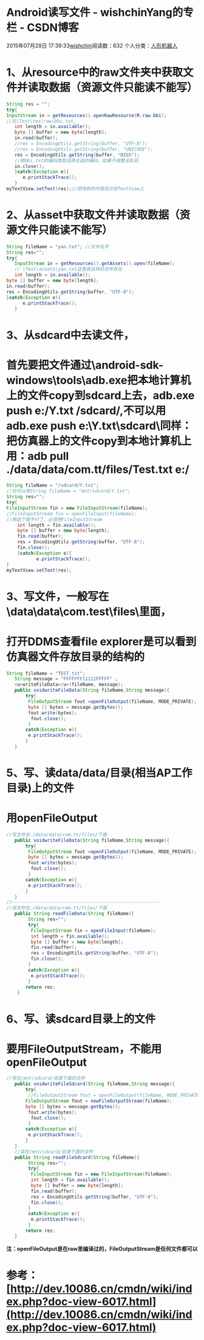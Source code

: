 # Android读写文件 - wishchinYang的专栏 - CSDN博客
2015年07月28日 17:39:33[wishchin](https://me.csdn.net/wishchin)阅读数：632
个人分类：[人形机器人](https://blog.csdn.net/wishchin/article/category/5597059)
# 1、从resource中的raw文件夹中获取文件并读取数据（资源文件只能读不能写）
```java
String res = ""; 
try{ 
InputStream in = getResources().openRawResource(R.raw.bbi); 
//在\Test\res\raw\bbi.txt,
   int length = in.available();       
   byte [] buffer = new byte[length];        
   in.read(buffer);         
   //res = EncodingUtils.getString(buffer, "UTF-8");
   //res = EncodingUtils.getString(buffer, "UNICODE"); 
   res = EncodingUtils.getString(buffer, "BIG5"); 
   //依bbi.txt的编码类型选择合适的编码，如果不调整会乱码
   in.close();            
   }catch(Exception e){ 
      e.printStackTrace();         
   } 
myTextView.setText(res);//把得到的内容显示在TextView上
```
# 2、从asset中获取文件并读取数据（资源文件只能读不能写）
```java
String fileName = "yan.txt"; //文件名字
String res=""; 
try{ 
   InputStream in = getResources().getAssets().open(fileName);
   // \Test\assets\yan.txt这里有这样的文件存在
   int length = in.available();         
byte [] buffer = new byte[length];        
in.read(buffer);            
res = EncodingUtils.getString(buffer, "UTF-8");     
}catch(Exception e){ 
      e.printStackTrace();         
   }
```
# 3、从sdcard中去读文件，
# 首先要把文件通过\android-sdk-windows\tools\adb.exe把本地计算机上的文件copy到sdcard上去，adb.exe push e:/Y.txt /sdcard/,不可以用adb.exe push e:\Y.txt\sdcard\同样：把仿真器上的文件copy到本地计算机上用：adb pull ./data/data/com.tt/files/Test.txt e:/
```java
String fileName = "/sdcard/Y.txt";
//也可以用String fileName = "mnt/sdcard/Y.txt";
String res="";     
try{ 
FileInputStream fin = new FileInputStream(fileName);
//FileInputStream fin = openFileInput(fileName);  
//用这个就不行了，必须用FileInputStream
    int length = fin.available(); 
    byte [] buffer = new byte[length]; 
    fin.read(buffer);     
    res = EncodingUtils.getString(buffer, "UTF-8"); 
    fin.close();     
    }catch(Exception e){ 
           e.printStackTrace(); 
} 
myTextView.setText(res);
```
# 3、写文件，一般写在\data\data\com.test\files\里面，
# 打开DDMS查看file explorer是可以看到仿真器文件存放目录的结构的
```java
String fileName = "TEST.txt";
   String message = "FFFFFFF11111FFFFF" ;
   <u>writeFileData</u>(fileName, message);
   public voidwriteFileData(String fileName,String message){ 
       try{ 
        FileOutputStream fout =openFileOutput(fileName, MODE_PRIVATE);
        byte [] bytes = message.getBytes(); 
        fout.write(bytes); 
         fout.close(); 
        } 
       catch(Exception e){ 
        e.printStackTrace(); 
       } 
   }
```
# 5、写、读data/data/目录(相当AP工作目录)上的文件
# 用openFileOutput
```java
//写文件在./data/data/com.tt/files/下面
   public voidwriteFileData(String fileName,String message){ 
       try{ 
        FileOutputStream fout =openFileOutput(fileName, MODE_PRIVATE);
        byte [] bytes = message.getBytes(); 
        fout.write(bytes); 
         fout.close(); 
        } 
       catch(Exception e){ 
        e.printStackTrace(); 
       } 
   }
//-------------------------------------------------------
//读文件在./data/data/com.tt/files/下面
   public String readFileData(String fileName){ 
        String res=""; 
        try{ 
         FileInputStream fin = openFileInput(fileName); 
         int length = fin.available(); 
         byte [] buffer = new byte[length]; 
         fin.read(buffer);     
         res = EncodingUtils.getString(buffer, "UTF-8"); 
         fin.close();     
        } 
        catch(Exception e){ 
         e.printStackTrace(); 
        } 
       return res; 
    }
```
# 6、写、读sdcard目录上的文件
# 要用FileOutputStream，不能用openFileOutput
```java
//写在/mnt/sdcard/目录下面的文件
   public voidwriteFileSdcard(String fileName,String message){ 
       try{ 
        //FileOutputStream fout = openFileOutput(fileName, MODE_PRIVATE);
       FileOutputStream fout = newFileOutputStream(fileName);
       byte [] bytes = message.getBytes(); 
        fout.write(bytes); 
         fout.close(); 
        } 
       catch(Exception e){ 
        e.printStackTrace(); 
       } 
   } 
   //读在/mnt/sdcard/目录下面的文件
   public String readFileSdcard(String fileName){
        String res=""; 
        try{ 
         FileInputStream fin = new FileInputStream(fileName); 
         int length = fin.available(); 
         byte [] buffer = new byte[length]; 
         fin.read(buffer);     
         res = EncodingUtils.getString(buffer, "UTF-8"); 
         fin.close();     
        } 
        catch(Exception e){ 
         e.printStackTrace(); 
        } 
       return res; 
   }
```
**注：openFileOutput是在raw里编译过的，FileOutputStream是任何文件都可以**
# 参考：[http://dev.10086.cn/cmdn/wiki/index.php?doc-view-6017.html](http://dev.10086.cn/cmdn/wiki/index.php?doc-view-6017.html)
